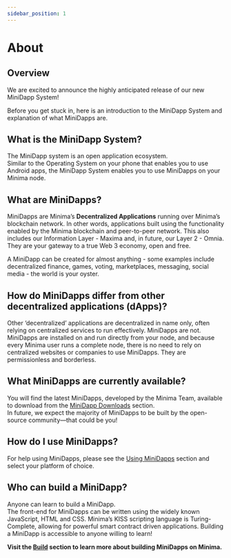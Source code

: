 ```yaml
---
sidebar_position: 1
---
```


# About

## Overview

We are excited to announce the highly anticipated release of our new MiniDapp System! 

Before you get stuck in, here is an introduction to the MiniDapp System and explanation of what MiniDapps are.

## What is the MiniDapp System?
The MiniDapp system is an open application ecosystem.<br/>
Similar to the Operating System on your phone that enables you to use Android apps, the MiniDapp System enables you to use MiniDapps on your Minima node.

## What are MiniDapps?
MiniDapps are Minima’s **Decentralized Applications** running over Minima’s blockchain network. In other words, applications built using the functionality enabled by the Minima blockchain and peer-to-peer network. This also includes our Information Layer - Maxima and, in future, our Layer 2 - Omnia. <br/>
They are your gateway to a true Web 3 economy, open and free.

A MiniDapp can be created for almost anything - some examples include decentralized finance, games, voting, marketplaces, messaging, social media - the world is your oyster.      

## How do MiniDapps differ from other decentralized applications (dApps)?
Other ‘decentralized’ applications are decentralized in name only, often relying on centralized services to run effectively. MiniDapps are not. MiniDapps are installed on and run directly from your node, and because every Minima user runs a complete node, there is no need to rely on centralized websites or companies to use MiniDapps. They are permissionless and borderless.


## What MiniDapps are currently available?
You will find the latest MiniDapps, developed by the Minima Team, available to download from the [MiniDapp Downloads](/docs/runanode/latestminidapps) section.<br/>
In future, we expect the majority of MiniDapps to be built by the open-source community—that could be you!

## How do I use MiniDapps?
For help using MiniDapps, please see the [Using MiniDapps](/docs/runanode/usingminidapps) section and select your platform of choice.

## Who can build a MiniDapp?
Anyone can learn to build a MiniDapp. <br/>
The front-end for MiniDapps can be written using the widely known JavaScript, HTML and CSS. Minima’s KISS scripting language is Turing-Complete, allowing for powerful smart contract driven applications. Building a MiniDapp is accessible to anyone willing to learn! 

**Visit the [Build](/docs/buildonminima/startaprivatenode) section to learn more about building MiniDapps on Minima.**